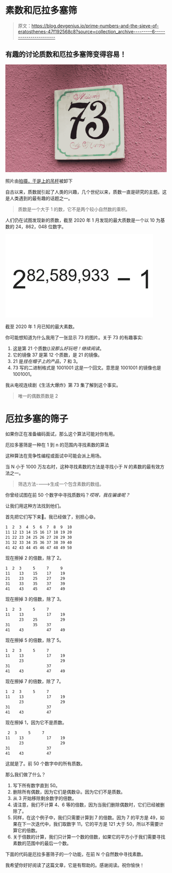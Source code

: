 # 素数和厄拉多塞筛

> 原文：<https://blog.devgenius.io/prime-numbers-and-the-sieve-of-eratosthenes-47f192568c8?source=collection_archive---------6----------------------->

## 有趣的讨论质数和厄拉多塞筛变得容易！

![](img/fc4aaac767d35ae89462f07b36c9f7e2.png)

照片由[拍摄，于是](https://unsplash.com/@hencetheboom?utm_source=medium&utm_medium=referral)[上的吊杆](https://unsplash.com?utm_source=medium&utm_medium=referral)被卸下

自古以来，质数就引起了人类的兴趣，几个世纪以来，质数一直是研究的主题。这是人类遇到的最有趣的话题之一。

> 质数是一个大于 1 的数，它不是两个较小自然数的乘积。

人们仍在试图发现新的质数，截至 2020 年 1 月发现的最大质数是一个以 10 为基数的 24，862，048 位数字。

![](img/dba9bdfc360ef69ae180e8741f072757.png)

截至 2020 年 1 月已知的最大素数。

你可能想知道为什么我用了一张显示 73 的图片。关于 73 的有趣事实:

1.  这是第 21 个质数(*)没那么好玩吧！继续阅读*。
2.  它的镜像 37 是第 12 个质数，是 21 的镜像。
3.  21 是*挂在帽子上的产品*，7 和 3。
4.  73 写的二进制格式是 1001001 这是一个回文。意思是 1001001 的镜像也是 1001001。

我从电视连续剧《生活大爆炸》第 73 集了解到这个事实。

> 唯一的偶数质数是 2

# 厄拉多塞的筛子

如果你正在准备编码面试，那么这个算法可能对你有用。

厄拉多塞筛是一种在 1 到 n 的范围内寻找素数的算法

这种算法在竞争性编程或面试中可能会派上用场。

当 N 小于 1000 万左右时，这种寻找素数的方法是寻找小于 *N* 的素数的最有效方法之一。

> 筛选方法---->生成一个包含素数的数组。

你曾经试图在前 50 个数字中寻找质数吗？*哎呀，我在骗谁呢？*

让我们用这种方法找到他们。

首先把它们写下来👀。我已经做了，别担心😄。

```
1  2  3  4  5  6  7  8  9  10
11 12 13 14 15 16 17 18 19 20
21 22 23 24 25 26 27 28 29 30
31 32 33 34 35 36 37 38 39 40
41 42 43 44 45 46 47 48 49 50
```

现在擦掉 2 的倍数，除了 2。

```
1  2  3     5     7     9
11    13    15    17    19
21    23    25    27    29
31    33    35    37    39
41    43    45    47    49
```

现在擦掉 3 的倍数，除了 3。

```
1  2  3     5     7     
11    13          17    19
      23    25          29
31          35    37
41    43          47    49
```

现在擦掉 5 的倍数，除了 5。

```
1  2  3     5     7     
11    13          17    19
      23                29
31                37
41    43          47    49
```

现在擦掉 7 的倍数，除了 7。

```
1  2  3     5     7     
11    13          17    19
      23                29
31                37
41    43          47
```

现在擦掉 1，因为它不是质数。

```
 2  3     5     7     
11    13          17    19
      23                29
31                37
41    43          47
```

这就是了。前 50 个数字中的所有质数。

那么我们做了什么？

1.  写下所有数字直到 50。
2.  删除所有偶数，因为它们是偶数😜。因为它们不是质数。
3.  从 3 开始移除剩余数字的倍数。
4.  请注意，我们不计算 4、6 等的倍数，因为当我们删除偶数时，它们已经被删除了。
5.  同样，在这个例子中，我们只需要计算到 7 的倍数。因为 7 的平方是 49，如果在下一次迭代中，我们取数字 11，它的平方是 121 大于 50，所以不需要计算它的倍数。
6.  关于倍数的计算，我们只计算一个数的倍数，如果它的平方小于我们需要寻找素数的范围中的最后一个数。

下面的代码是厄拉多塞筛子的一个功能，在前 N 个自然数中寻找素数。

我希望你好好阅读了这篇文章，它是有帮助的。感谢阅读。祝你愉快！